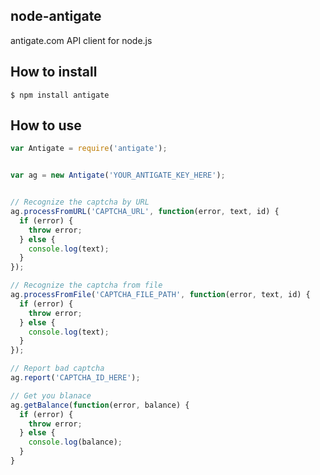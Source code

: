 node-antigate
-------------

antigate.com API client for node.js



How to install
--------------

    $ npm install antigate


How to use
----------

```javascript
var Antigate = require('antigate');


var ag = new Antigate('YOUR_ANTIGATE_KEY_HERE');


// Recognize the captcha by URL
ag.processFromURL('CAPTCHA_URL', function(error, text, id) {
  if (error) {
    throw error;
  } else {
    console.log(text);
  }
});

// Recognize the captcha from file
ag.processFromFile('CAPTCHA_FILE_PATH', function(error, text, id) {
  if (error) {
    throw error;
  } else {
    console.log(text);
  }
});

// Report bad captcha
ag.report('CAPTCHA_ID_HERE');

// Get you blanace
ag.getBalance(function(error, balance) {
  if (error) {
    throw error;
  } else {
    console.log(balance);
  }
}

```
